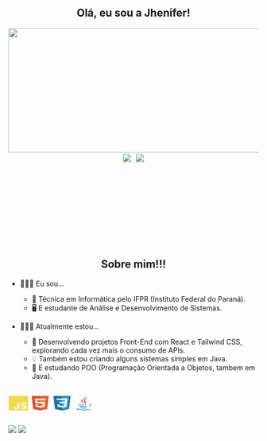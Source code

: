 <p align="center">
  <h2 align="center">Olá, eu sou a Jhenifer!</h2>
</p>
<div align="center">
  <img height="250em" width="815px" src="https://i.pinimg.com/736x/8e/3c/4e/8e3c4e858347d55dcd8a6676f1f94574.jpg"/>
</div> 
<div align="center" style="display: flex; justify-content: center; gap: 10px; flex-wrap: wrap;">
  <img height="180em" src="https://github-readme-stats.vercel.app/api?username=Jheniregmourr&show_icons=true&theme=transparent&rank_icon=github"/>
  <img height="180em" src="https://github-readme-stats.vercel.app/api/top-langs/?username=Jheniregmourr&layout=compact&langs_count=16&theme=transparent"/>
</div>

<p align="left">

  <p align="center">
    <h2 align="center">Sobre mim!!!</h2>
  </p>
  
- 👩🏻‍💻 Eu sou...
    - 💬 Técnica em Informática pelo IFPR (Instituto Federal do Paraná).
    - 🖥️ E estudante de Análise e Desenvolvimento de Sistemas.

- 👩🏻‍💻 Atualmente estou...
    - 🔭 Desenvolvendo projetos Front-End com React e Tailwind CSS, explorando cada vez mais o consumo de APIs.
    - 💡 Também estou criando alguns sistemas simples em Java.
    - 🌱 E estudando POO (Programação Orientada a Objetos, tambem em Java).

 <div style="display: inline_block"><br>
   
  <img align="center" alt="Jheni-Js" height="30" width="40" src="https://raw.githubusercontent.com/devicons/devicon/master/icons/javascript/javascript-plain.svg">
  <img align="center" alt="Jheni-HTML" height="30" width="40" src="https://raw.githubusercontent.com/devicons/devicon/master/icons/html5/html5-original.svg">
  <img align="center" alt="Jheni-CSS" height="30" width="40" src="https://raw.githubusercontent.com/devicons/devicon/master/icons/css3/css3-original.svg">
  <img align="center" alt="Jheni-Java" height="30" width="40" src="https://raw.githubusercontent.com/devicons/devicon/master/icons/java/java-original.svg"> 
   
</div>

##

<div>
  
  <a href="mailto:contato@jhenifereginademoura@gmail.com"><img src="https://img.shields.io/badge/-Gmail-%23333?style=for-the-badge&logo=gmail&logoColor=white" target="_blank"></a>
  <a href="https://www.linkedin.com/in/jhenifer-regina-de-moura-3a9006340" target="_blank"><img src="https://img.shields.io/badge/-LinkedIn-%230077B5?style=for-the-badge&logo=linkedin&logoColor=white" target="_blank"></a>
  
</div>
